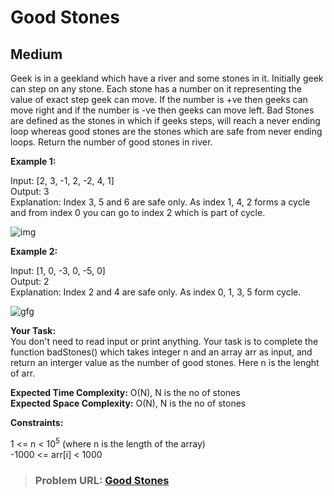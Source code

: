 # **Good Stones**

## **Medium**

Geek is in a geekland which have a river and some stones in it. Initially geek can step on any stone. Each stone has a number on it representing the value of exact step geek can move. If the number is +ve then geeks can move right and if the number is -ve then geeks can move left. Bad Stones are defined as the stones in which if geeks steps, will reach a never ending loop whereas good stones are the stones which are safe from never ending loops. Return the number of good stones in river.

**Example 1:**

Input: [2, 3, -1, 2, -2, 4, 1]  
Output: 3  
Explanation: Index 3, 5 and 6 are safe only. As index 1, 4, 2 forms a cycle and from index 0 you can go to index 2 which is part of cycle. 

![img](https://media.geeksforgeeks.org/img-practice/good_stones_png-1663740812.png)

**Example 2:**

Input: [1, 0, -3, 0, -5, 0]  
Output: 2  
Explanation: Index 2 and 4 are safe only. As index 0, 1, 3, 5 form cycle.  

![gfg](https://user-images.githubusercontent.com/97666287/219319323-297c63dd-264b-4f50-895f-64ae2c3e2c7f.jpg)

**Your Task:**  
You don't need to read input or print anything. Your task is to complete the function badStones() which takes integer n and an array arr as input, and return an interger value as the number of good stones. Here n is the lenght of arr.

**Expected Time Complexity:** O(N), N is the no of stones  
**Expected Space Complexity:** O(N), N is the no of stones    

**Constraints:**

1 <= n < $10^5$ (where n is the length of the array)  
-1000 <= arr[i] < 1000  

> ### **Problem URL: [Good Stones](https://practice.geeksforgeeks.org/problems/e2d156755ca4e0a9b9abf5680191d4b06e52b1a8/1)**
